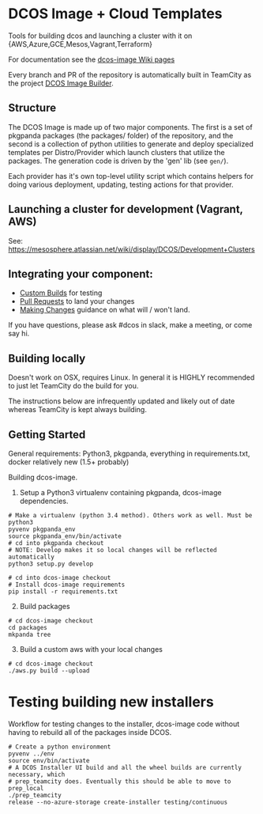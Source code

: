 # DCOS Image + Cloud Templates

Tools for building dcos and launching a cluster with it on {AWS,Azure,GCE,Mesos,Vagrant,Terraform}

For documentation see the [dcos-image Wiki pages](https://mesosphere.atlassian.net/wiki/display/DCOS/dcos-image)

Every branch and PR of the repository is automatically built in TeamCity as the project [DCOS Image Builder](https://teamcity.mesosphere.io/project.html?projectId=ClosedSource_Dcos_ImageBuilder&tab=projectOverview).

## Structure

The DCOS Image is made up of two major components. The first is a set of pkgpanda packages (the packages/ folder) of the repository, and the second is a collection of python utilities to generate and deploy specialized templates per Distro/Provider which launch clusters that utilize the packages. The generation code is driven by the 'gen' lib (see `gen/`).

Each provider has it's own top-level utility script which contains helpers for doing various deployment, updating, testing actions for that provider.

## Launching a cluster for development (Vagrant, AWS)

See: https://mesosphere.atlassian.net/wiki/display/DCOS/Development+Clusters

## Integrating your component:

 - [Custom Builds](https://mesosphere.atlassian.net/wiki/display/DCOS/Custom+DCOS+Builds) for testing
 - [Pull Requests](https://mesosphere.atlassian.net/wiki/display/DCOS/Pull+Requests) to land your changes
 - [Making Changes](https://mesosphere.atlassian.net/wiki/display/DCOS/Making+Changes) guidance on what will / won't land.

 If you have questions, please ask #dcos in slack, make a meeting, or come say hi.

## Building locally

Doesn't work on OSX, requires Linux. In general it is HIGHLY recommended to just let TeamCity do the build for you.

The instructions below are infrequently updated and likely out of date whereas TeamCity is kept always building.


## Getting Started

General requirements: Python3, pkgpanda, everything in requirements.txt, docker relatively new (1.5+ probably)

Building dcos-image.

1) Setup a Python3 virtualenv containing pkgpanda, dcos-image dependencies.
```
# Make a virtualenv (python 3.4 method). Others work as well. Must be python3
pyvenv pkgpanda_env
source pkgpanda_env/bin/activate
# cd into pkgpanda checkout
# NOTE: Develop makes it so local changes will be reflected automatically
python3 setup.py develop

# cd into dcos-image checkout
# Install dcos-image requirements
pip install -r requirements.txt
```
2) Build packages
```
# cd dcos-image checkout
cd packages
mkpanda tree
```

3) Build a custom aws with your local changes
```
# cd dcos-image checkout
./aws.py build --upload
```


# Testing building new installers

Workflow for testing changes to the installer, dcos-image code without having to rebuild all of the packages inside DCOS.

```
# Create a python environment
pyvenv ../env
source env/bin/activate
# A DCOS Installer UI build and all the wheel builds are currently necessary, which
# prep_teamcity does. Eventually this should be able to move to prep_local
./prep_teamcity
release --no-azure-storage create-installer testing/continuous
```
